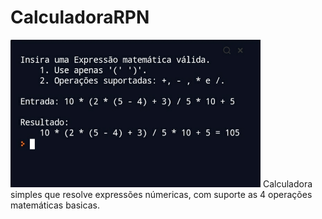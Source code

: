 # CalculadoraRPN
<img src="screenshot.jpg" width="400">
Calculadora simples que resolve expressões númericas, com suporte as 4 operações matemáticas basicas.
